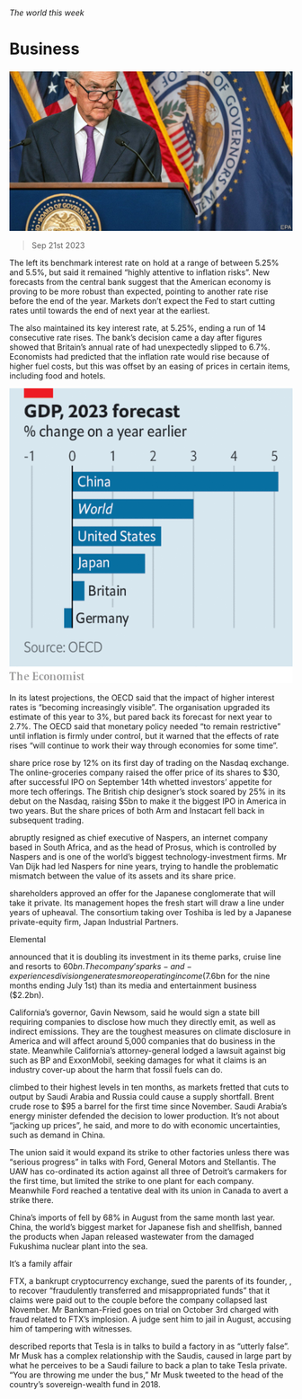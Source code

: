 ###### The world this week

# Business 

#####  

![image](images/20230923_WWP501.jpg) 

> Sep 21st 2023 

The  left its benchmark interest rate on hold at a range of between 5.25% and 5.5%, but said it remained “highly attentive to inflation risks”. New forecasts from the central bank suggest that the American economy is proving to be more robust than expected, pointing to another rate rise before the end of the year. Markets don’t expect the Fed to start cutting rates until towards the end of next year at the earliest. 

The  also maintained its key interest rate, at 5.25%, ending a run of 14 consecutive rate rises. The bank’s decision came a day after figures showed that Britain’s annual rate of  had unexpectedly slipped to 6.7%. Economists had predicted that the inflation rate would rise because of higher fuel costs, but this was offset by an easing of prices in certain items, including food and hotels. 

![image](images/20230923_WWC676.png) 


In its latest projections, the OECD said that the impact of higher interest rates is “becoming increasingly visible”. The organisation upgraded its estimate of    this year to 3%, but pared back its forecast for next year to 2.7%. The OECD said that monetary policy needed “to remain restrictive” until inflation is firmly under control, but it warned that the effects of rate rises “will continue to work their way through economies for some time”. 

 share price rose by 12% on its first day of trading on the Nasdaq exchange. The online-groceries company raised the offer price of its shares to $30, after  successful IPO on September 14th whetted investors’ appetite for more tech offerings. The British chip designer’s stock soared by 25% in its debut on the Nasdaq, raising $5bn to make it the biggest IPO in America in two years. But the share prices of both Arm and Instacart fell back in subsequent trading. 

 abruptly resigned as chief executive of Naspers, an internet company based in South Africa, and as the head of Prosus, which is controlled by Naspers and is one of the world’s biggest technology-investment firms. Mr Van Dijk had led Naspers for nine years, trying to handle the problematic mismatch between the value of its assets and its share price. 

 shareholders approved an offer for the Japanese conglomerate that will take it private. Its management hopes the fresh start will draw a line under years of upheaval. The consortium taking over Toshiba is led by a Japanese private-equity firm, Japan Industrial Partners. 

Elemental

 announced that it is doubling its investment in its theme parks, cruise line and resorts to $60bn. The company’s parks-and-experiences division generates more operating income ($7.6bn for the nine months ending July 1st) than its media and entertainment business ($2.2bn). 

California’s governor, Gavin Newsom, said he would sign a state bill requiring companies to disclose how much  they directly emit, as well as indirect emissions. They are the toughest measures on climate disclosure in America and will affect around 5,000 companies that do business in the state. Meanwhile California’s attorney-general lodged a lawsuit against big  such as BP and ExxonMobil, seeking damages for what it claims is an industry cover-up about the harm that fossil fuels can do. 

 climbed to their highest levels in ten months, as markets fretted that cuts to output by Saudi Arabia and Russia could cause a supply shortfall. Brent crude rose to $95 a barrel for the first time since November. Saudi Arabia’s energy minister defended the decision to lower production. It’s not about “jacking up prices”, he said, and more to do with economic uncertainties, such as demand in China. 

The  union said it would expand its strike to other factories unless there was “serious progress” in talks with Ford, General Motors and Stellantis. The UAW has co-ordinated its action against all three of Detroit’s carmakers for the first time, but limited the strike to one plant for each company. Meanwhile Ford reached a tentative deal with its union in Canada to avert a strike there. 

China’s imports of  fell by 68% in August from the same month last year. China, the world’s biggest market for Japanese fish and shellfish, banned the products when Japan released wastewater from the damaged Fukushima nuclear plant into the sea. 

It’s a family affair

FTX, a bankrupt cryptocurrency exchange, sued the parents of its founder, , to recover “fraudulently transferred and misappropriated funds” that it claims were paid out to the couple before the company collapsed last November. Mr Bankman-Fried goes on trial on October 3rd charged with fraud related to FTX’s implosion. A judge sent him to jail in August, accusing him of tampering with witnesses.

 described reports that Tesla is in talks to build a factory in  as “utterly false”. Mr Musk has a complex relationship with the Saudis, caused in large part by what he perceives to be a Saudi failure to back a plan to take Tesla private. “You are throwing me under the bus,” Mr Musk tweeted to the head of the country’s sovereign-wealth fund in 2018. 

